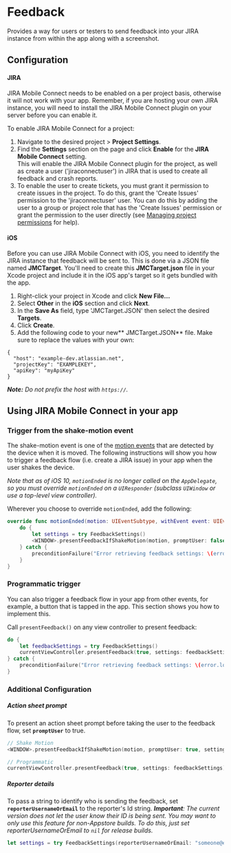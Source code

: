 # Feedback

Provides a way for users or testers to send feedback into your JIRA instance from within the app along with a screenshot.

## Configuration

#### JIRA

JIRA Mobile Connect needs to be enabled on a per project basis, otherwise it will not work with your app. Remember, if you are hosting your own JIRA instance, you will need to install the JIRA Mobile Connect plugin on your server before you can enable it.

To enable JIRA Mobile Connect for a project:

1.  Navigate to the desired project > **Project Settings**.
2.  Find the **Settings** section on the page and click **Enable** for the **JIRA Mobile Connect** setting.  
    This will enable the JIRA Mobile Connect plugin for the project, as well as create a user ('jiraconnectuser') in JIRA that is used to create all feedback and crash reports.
3.  To enable the user to create tickets, you must grant it permission to create issues in the project. To do this, grant the 'Create Issues' permission to the 'jiraconnectuser' user. You can do this by adding the user to a group or project role that has the 'Create Issues' permission or grant the permission to the user directly (see [Managing project permissions](https://confluence.atlassian.com/display/AdminJIRACloud/Managing+project+permissions) for help).

#### iOS

Before you can use JIRA Mobile Connect with iOS, you need to identify the JIRA instance that feedback will be sent to. This is done via a JSON file named **JMCTarget**. You'll need to create this **JMCTarget.json** file in your Xcode project and include it in the iOS app's target so it gets bundled with the app.

1.  Right-click your project in Xcode and click **New File...**
2.  Select **Other** in the **iOS** section and click **Next**.
3.  In the **Save As** field, type 'JMCTarget.JSON' then select the desired **Targets**.
4.  Click **Create**.
5.  Add the following code to your new** JMCTarget.JSON** file. Make sure to replace the values with your own:
```
{
  "host": "example-dev.atlassian.net",
  "projectKey": "EXAMPLEKEY",
  "apiKey": "myApiKey"
}
```

_**Note:** Do not prefix the host with `https://`._

## Using JIRA Mobile Connect in your app

### Trigger from the shake-motion event

The shake-motion event is one of the [motion events](https://developer.apple.com/library/ios/documentation/EventHandling/Conceptual/EventHandlingiPhoneOS/motion_event_basics/motion_event_basics.html#//apple_ref/doc/uid/TP40009541-CH6-SW14) that are detected by the device when it is moved. The following instructions will show you how to trigger a feedback flow (i.e. create a JIRA issue) in your app when the user shakes the device.

_Note that as of iOS 10, `motionEnded` is no longer called on the `AppDelegate`, so you must override `motionEnded` on a `UIResponder` (subclass `UIWindow` or use a top-level view controller)._

Wherever you choose to override `motionEnded`, add the following:

```swift
override func motionEnded(motion: UIEventSubtype, withEvent event: UIEvent?) {
    do {
        let settings = try FeedbackSettings()
        <WINDOW>.presentFeedbackIfShakeMotion(motion, promptUser: false, settings: settings)
    } catch {
        preconditionFailure("Error retrieving feedback settings: \(error.localizedDescription)")
    }
}
```

### Programmatic trigger

You can also trigger a feedback flow in your app from other events, for example, a button that is tapped in the app. This section shows you how to implement this.
    
Call `presentFeedback()` on any view controller to present feedback:

```swift
do {
    let feedbackSettings = try FeedbackSettings()
    currentViewController.presentFeedback(true, settings: feedbackSettings)
} catch {
    preconditionFailure("Error retrieving feedback settings: \(error.localizedDescription)")
}
```

### Additional Configuration

##### Action sheet prompt

To present an action sheet prompt before taking the user to the feedback flow, set **`promptUser`** to true.

```swift
// Shake Motion
<WINDOW>.presentFeedbackIfShakeMotion(motion, promptUser: true, settings: settings)

// Programmatic
currentViewController.presentFeedback(true, settings: feedbackSettings)
```

##### Reporter details

To pass a string to identify who is sending the feedback, set **`reporterUsernameOrEmail`** to the reporter's Id string.
_**Important**: The current version does not let the user know their ID is being sent. You may want to only use this feature for non-Appstore builds. To do this, just set reporterUsernameOrEmail to `nil` for release builds._

```swift
let settings = try FeedbackSettings(reporterUsernameOrEmail: "someone@example.com")
```
